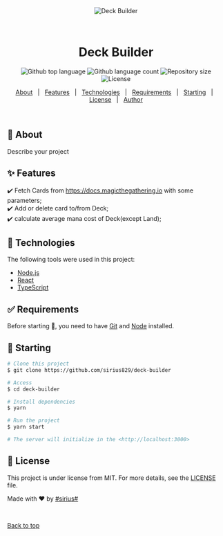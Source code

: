 <div align="center" id="top"> 
  <img src="./.github/app.gif" alt="Deck Builder" />

  &#xa0;

  <!-- <a href="https://deckbuilder.netlify.app">Demo</a> -->
</div>

<h1 align="center">Deck Builder</h1>

<p align="center">
  <img alt="Github top language" src="https://img.shields.io/github/languages/top/{{YOUR_GITHUB_USERNAME}}/deck-builder?color=56BEB8">

  <img alt="Github language count" src="https://img.shields.io/github/languages/count/{{YOUR_GITHUB_USERNAME}}/deck-builder?color=56BEB8">

  <img alt="Repository size" src="https://img.shields.io/github/repo-size/{{YOUR_GITHUB_USERNAME}}/deck-builder?color=56BEB8">

  <img alt="License" src="https://img.shields.io/github/license/{{YOUR_GITHUB_USERNAME}}/deck-builder?color=56BEB8">

  <!-- <img alt="Github issues" src="https://img.shields.io/github/issues/{{YOUR_GITHUB_USERNAME}}/deck-builder?color=56BEB8" /> -->

  <!-- <img alt="Github forks" src="https://img.shields.io/github/forks/{{YOUR_GITHUB_USERNAME}}/deck-builder?color=56BEB8" /> -->

  <!-- <img alt="Github stars" src="https://img.shields.io/github/stars/{{YOUR_GITHUB_USERNAME}}/deck-builder?color=56BEB8" /> -->
</p>

<!-- Status -->

<!-- <h4 align="center"> 
	🚧  Deck Builder 🚀 Under construction...  🚧
</h4> 

<hr> -->

<p align="center">
  <a href="#dart-about">About</a> &#xa0; | &#xa0; 
  <a href="#sparkles-features">Features</a> &#xa0; | &#xa0;
  <a href="#rocket-technologies">Technologies</a> &#xa0; | &#xa0;
  <a href="#white_check_mark-requirements">Requirements</a> &#xa0; | &#xa0;
  <a href="#checkered_flag-starting">Starting</a> &#xa0; | &#xa0;
  <a href="#memo-license">License</a> &#xa0; | &#xa0;
  <a href="https://github.com/{{YOUR_GITHUB_USERNAME}}" target="_blank">Author</a>
</p>

<br>

## :dart: About ##

Describe your project

## :sparkles: Features ##

:heavy_check_mark: Fetch Cards from https://docs.magicthegathering.io with some parameters;\
:heavy_check_mark: Add or delete card to/from Deck;\
:heavy_check_mark: calculate average mana cost of Deck(except Land);

## :rocket: Technologies ##

The following tools were used in this project:

- [Node.js](https://nodejs.org/en/)
- [React](https://pt-br.reactjs.org/)
- [TypeScript](https://www.typescriptlang.org/)

## :white_check_mark: Requirements ##

Before starting :checkered_flag:, you need to have [Git](https://git-scm.com) and [Node](https://nodejs.org/en/) installed.

## :checkered_flag: Starting ##

```bash
# Clone this project
$ git clone https://github.com/sirius829/deck-builder

# Access
$ cd deck-builder

# Install dependencies
$ yarn

# Run the project
$ yarn start

# The server will initialize in the <http://localhost:3000>
```

## :memo: License ##

This project is under license from MIT. For more details, see the [LICENSE](LICENSE.md) file.


Made with :heart: by <a href="https://github.com/sirius829" target="_blank">#sirius#</a>

&#xa0;

<a href="#top">Back to top</a>
